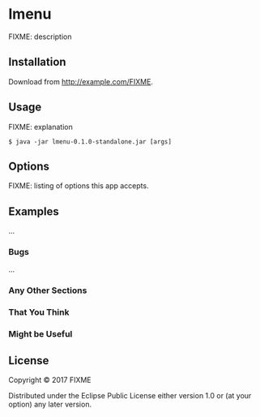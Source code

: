 # lmenu

FIXME: description

## Installation

Download from http://example.com/FIXME.

## Usage

FIXME: explanation

    $ java -jar lmenu-0.1.0-standalone.jar [args]

## Options

FIXME: listing of options this app accepts.

## Examples

...

### Bugs

...

### Any Other Sections
### That You Think
### Might be Useful

## License

Copyright © 2017 FIXME

Distributed under the Eclipse Public License either version 1.0 or (at
your option) any later version.
